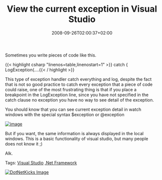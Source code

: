 ﻿---
title: "View the current exception in Visual Studio"
description: ""
date: 2008-09-26T02:00:37+02:00
draft: false
tags: [Tools and library]
categories: [Tools and library]
---
Sometimes you write pieces of code like this.

{{< highlight csharp "linenos=table,linenostart=1" >}}
 catch
        {
          LogException(....{{< / highlight >}}

<!-- Code inserted with Steve Dunn's Windows Live Writer Code Formatter Plugin.  http://dunnhq.com -->

This type of exception handler catch everything and log, despite the fact that is not so good practice to catch every exception that a piece of code could raise, one of the most frustrating thing is that if you place a breakpoint in the LogException line, since you have not specified in the catch clause no exception you have no way to see detail of the exception.

You should know that you can see current exception detail in watch windows with the special syntax $exception or @exception

[![image](http://www.codewrecks.com/blog/wp-content/uploads/2008/09/image-thumb5.png "image")](http://www.codewrecks.com/blog/wp-content/uploads/2008/09/image5.png)

But if you want, the same information is always displayed in the local windows. This is a basic functionality of visual studio, but many people does not know it ;)

Alk.

Tags: [Visual Studio](http://technorati.com/tag/Visual%20Studio) [.Net Framework](http://technorati.com/tag/.Net%20Framework)

<script type="text/javascript">var dzone_url = 'http://www.codewrecks.com/blog/index.php/2008/09/26/view-the-current-exception-in-visual-studio/';</script><script type="text/javascript">var dzone_title = 'View the current exception in Visual Studio';</script><script type="text/javascript">var dzone_blurb = 'View the current exception in Visual Studio';</script><script type="text/javascript">var dzone_style = '2';</script><script language="javascript" src="http://widgets.dzone.com/widgets/zoneit.js"></script> 

[![DotNetKicks Image](http://www.dotnetkicks.com/Services/Images/KickItImageGenerator.ashx?url=http://www.codewrecks.com/blog/index.php/2008/09/26/view-the-current-exception-in-visual-studio/&amp;bgcolor=0080C0&amp;fgcolor=FFFFFF&amp;border=000000&amp;cbgcolor=D4E1ED&amp;cfgcolor=000000)](http://www.dotnetkicks.com/kick/?url=http://www.codewrecks.com/blog/index.php/2008/09/26/view-the-current-exception-in-visual-studio/)
